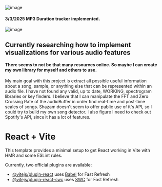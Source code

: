 ![image](https://github.com/user-attachments/assets/ecec8550-bbad-4946-8e46-30140cad7094)
#### 3/3/2025 MP3 Duration tracker implemented.

![image](https://github.com/user-attachments/assets/e12588be-02df-4f44-a088-0b86ba8efd75)


## Currently researching how to implement visualizations for various audio features
#### There seems to not be that many resources online. So maybe I can create my own library for myself and others to use.
My main goal with this project is extract all possible useful information about a song, sample, or anything else that can be represented within an audio file.
I have not found any valid, up to date, WORKING, spectrogram libraries or key finders. I believe that I can manipulate the FFT and Zero Crossing Rate of the audioBuffer
in order find real-time and post-time scales of songs. Shazam doesn't seem to offer public use of it's API, so I could try to build my own song detector. I also figure I need to check out Spotify's API, since it has a lot of features.








# React + Vite

This template provides a minimal setup to get React working in Vite with HMR and some ESLint rules.

Currently, two official plugins are available:

- [@vitejs/plugin-react](https://github.com/vitejs/vite-plugin-react/blob/main/packages/plugin-react/README.md) uses [Babel](https://babeljs.io/) for Fast Refresh
- [@vitejs/plugin-react-swc](https://github.com/vitejs/vite-plugin-react-swc) uses [SWC](https://swc.rs/) for Fast Refresh
